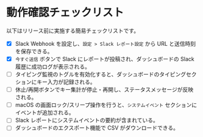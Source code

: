 # 動作確認チェックリスト

以下はリリース前に実施する簡易チェックリストです。

- [x] Slack Webhook を設定し、`設定 > Slack レポート設定` から URL と送信時刻を保存できる。
- [x] `今すぐ送信` ボタンで Slack にレポートが投稿され、ダッシュボードの Slack 履歴に成功ログが表示される。
- [ ] タイピング監視のトグルを有効化すると、ダッシュボードのタイピングセクションにキー入力が記録される。
- [ ] 休止/再開ボタンでキー集計が停止・再開し、ステータスメッセージが反映される。
- [ ] macOS の画面ロック/スリープ操作を行うと、`システムイベント` セクションにイベントが追加される。
- [ ] Slack レポートにシステムイベントの要約が含まれている。
- [ ] ダッシュボードのエクスポート機能で CSV がダウンロードできる。
